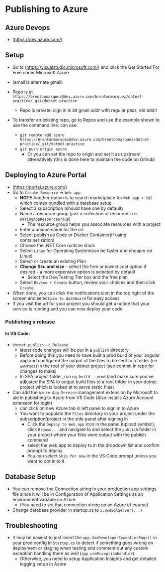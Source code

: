 # Publishing to Azure

## Azure Devops

- (https://dev.azure.com/)

## Setup

- Go to (https://visualstudio.microsoft.com/) and click the Get Started For Free under Microsoft Azure
- (email is alternate gmail)

- Repo is at `https://brentonmarquez@dev.azure.com/brentonmarquez/dotnet-practice/_git/dotnet-practice`
  - Repo is private: sign in is alt gmail addr with regular pass, old addr!
- To transfer an existing repo, go to Repos and use the example shown to use the command line. can use:
  - `git remote add azure https://brentonmarquez@dev.azure.com/brentonmarquez/dotnet-practice/_git/dotnet-practice`
  - `git push origin azure`
    - Or you can set the repo to origin and set it as upstream alternatively (this is done here to maintain the code on Github)

## Deploying to Azure Portal

- (https://portal.azure.com/)
- Go to `Create Resource` -> `Web app`
  - **NOTE** Another option is to search marketplace for `Web app + Sql` which comes bundled with a database setup
  - Select a subscription (should have one by default)
  - Name a resource group (just a collection of resources i.e. `DatingAppResourceGroup`)
    - The resource group helps you associate resources with a project
  - Enter a unique name for the url
  - Select publish as Code or Docker Container(if using containerization)
  - Choose the .NET Core runtime stack
  - Select `Linux` for Operating System(can be faster and cheaper on Linux)
  - Select or create an existing Plan
  - **Change Sku and size** - select the free or lowest cost option if desired - a more expensive option is selected by default
    - Select the Dev/Testing Tier box and the free plan
  - Select `Review + Create` button, review your choices and then click `Create`
- When done, you can click the notifications icon in the top right of the screen and select `pin to dashboard` for easy access
- If you visit the url for your project you should get a notice that your service is running and you can now deploy your code.

### Publishing a release

#### In VS Code:

- `dotnet publish -c Release`
  - latest code changes will be put in a `publish` directory
  - Before doing this you need to have built a prod build of your angular app and configured the output of the files to be sent to a folder (i.e. `wwwroot`) in the root of your dotnet project (see commit in repo for changes to make)
  - In SPA project folder, run `ng build --prod` (and make sure you've adjusted the SPA to output build files to a root folder in your dotnet project which is looked at to serve static files)
- Can add the `Azure App Service` management extension by Microsoft to aid in publishing to Azure from VS Code (Also installs Azure Account extension for login)
  - can click on new Azure tab in left panel to sign in to Azure
  - You want to populate the `Files` directory in your project under the subscription/project in the side panel after signing in
    - Click the `Deploy to Web app` icon in the panel (upload symbol), click `Browse...` and navigate to and select the `publish` folder in your project where your files were output with the publish command
    - select the web app to deploy to in the dropdown list and confirm prompt to deploy
    - You can select `Skip for now` in the VS Code prompt unless you want to opt in to it

## Database Setup

- You can remove the Connection string in your production app settings file since it will be in Configuration of Application Settings as an environment variable on Azure
  - (You need to set that connection string up on Azure of course)
- Change database provider in startup.cs to `x.UseSqlServer(...)`

## Troubleshooting

- It may be easiest to just insert the `app.UseDeveloperExceptionPage()` in your prod config in `Startup.cs` to detect if something goes wrong on deployment or staging when testing and comment out any custom exception handling there as well (`app.useEcveptionHandler`).
  - Otherwise, you need to setup Application Insights and get detailed logging setup in Azure
